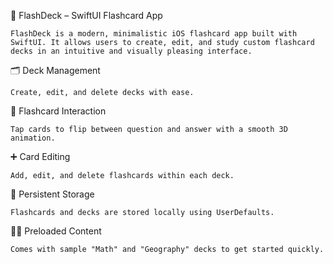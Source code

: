 📘 FlashDeck – SwiftUI Flashcard App

    FlashDeck is a modern, minimalistic iOS flashcard app built with SwiftUI. It allows users to create, edit, and study custom flashcard decks in an intuitive and visually pleasing interface.

  🗂️ Deck Management
  
    Create, edit, and delete decks with ease.

  🧠 Flashcard Interaction
  
    Tap cards to flip between question and answer with a smooth 3D animation.

  ➕ Card Editing

    Add, edit, and delete flashcards within each deck.

  💾 Persistent Storage
  
    Flashcards and decks are stored locally using UserDefaults.

  🧑‍🎓 Preloaded Content
  
    Comes with sample "Math" and "Geography" decks to get started quickly.
